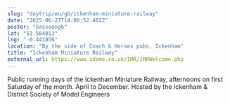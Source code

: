 ```yaml
---
slug: "daytrip/eu/gb/ickenham-miniature-railway"
date: "2025-06-27T14:06:52.402Z"
poster: "bassoongb"
lat: "51.564013"
lng: "-0.441856"
location: "By the side of Coach & Horses pubs, Ickenham"
title: "Ickenham Miniature Railway"
external_url: https://www.idsme.co.uk/IMR/IMRWelcome.php
---
```

Public running days of the Ickenham Miniature Railway, afternoons on first Saturday of the month. April to December. Hosted by the Ickenham & District Society of Model Engineers
